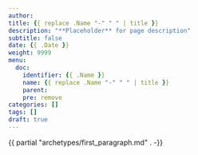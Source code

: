 ```yaml
---
author:
title: {{ replace .Name "-" " " | title }}
description: "**Placeholder** for page description"
subtitle: false
date: {{ .Date }} 
weight: 9999
menu:
  doc:
    identifier: {{ .Name }} 
    name: {{ replace .Name "-" " " | title }}
    parent: 
    pre: remove
categories: []
tags: []
draft: true
---
```


{{ partial "archetypes/first_paragraph.md" . -}} <!--more-->
